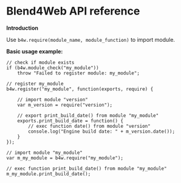 Blend4Web API reference
=======================

**Introduction**

Use `b4w.require(module_name, module_function)` to import module.

**Basic usage example:**

    // check if module exists
    if (b4w.module_check("my_module"))
        throw "Failed to register module: my_module";
    
    // register my_module
    b4w.register("my_module", function(exports, require) {
        
        // import module "version"
        var m_version = require("version");
        
        // export print_build_date() from module "my_module"
        exports.print_build_date = function() {
            // exec function date() from module "version"
            console.log("Engine build date: " + m_version.date());
        }
    });
    
    // import module "my_module"
    var m_my_module = b4w.require("my_module");
    
    // exec function print_build_date() from module "my_module"
    m_my_module.print_build_date();

